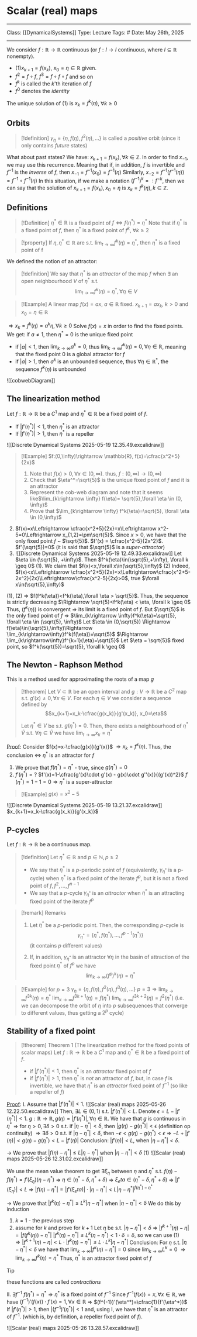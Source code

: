 # Scalar (real) maps
___
Class: [[DynamicalSystems]]
Type: Lecture
Tags: # 
Date: May 26th, 2025
___

We consider $f : \mathbb{R} \rightarrow \mathbb{R}$ continuous (or $f : I \rightarrow I$ continuous, where $I \subseteq \mathbb{R}$ nonempty). 
- $(1) x_{k+1}=f(x_k)$, $x_0=\eta \in \mathbb{R}$ given.
- $f^2 = f \circ f$, $f^3 = f \circ f \circ f$ and so on
- $f^k$ is called the $k$'th iteration of $f$
- $f^0$ denotes the *identity*

The unique solution of $(1)$ is $x_k = f^k(\eta)$, $\forall k \geq 0$
## Orbits
>[!definition]
$\gamma_\eta = \{\eta, f(\eta), f^2(\eta), \dots\}$ is called a *positive* orbit (since it only contains *future* states)

What about past states?
We have: $x_{k+1}=f(x_k),\forall k \in \mathbb{Z}$. In order to find $x_{-1}$, we may use this recurrence. Meaning that if, in addition, $f$ is invertible and $f^{-1}$ is the *inverse* of $f$, then $x_{-1}=f^{-1}(x_0)=f^{-1}(\eta)$
Similarly, $x_{-2}=f^{-1}(f^{-1}(\eta)) = f^{-1}\circ f^{-1}(\eta)$
In this situation, if we make a notation $(f^{-1})^k=:f^{-k}$, then we can say that the solution of $x_{k+1}=f(x_k), x_0=\eta$ is $x_k={f^k(\eta)}, k \in \mathbb{Z}$.

## Definitions
>[!Definition]
$\eta^*\in\mathbb{R}$ is a fixed point of $f \iff f(\eta^*)=\eta^*$
Note that if $\eta^*$ is a fixed point of $f$, then $\eta^*$ is a fixed point of $f^k$, $\forall k \geq 2$

>[!property]
>If $\eta, \eta^*\in \mathbb{R}$ are s.t. $\lim_{t\rightarrow \infty}f^k(\eta)=\eta^*$, then $\eta^*$ is a fixed point of f 

We defined the notion of an attractor:
>[!definition]
>We say that $\eta^*$ is an *attractor* of the map $f$ when $\exists$ an open neighbourhood $V$ of $\eta^*$ s.t. $$\lim_{t\rightarrow \infty}f^k(\eta)=\eta^*,\forall \eta \in V$$
>

>[!Example]
A linear map $f(x)=ax$, $a \in \mathbb{R}$ fixed.
$x_{k+1}=ax_k$, $k>0$ and $x_0=\eta\in\mathbb{R}$

$\Rightarrow x_k = f^k(\eta)=a^k\eta, \forall k \geq 0$
Solve $f(x)=x$ in order to find the fixed points. We get:
 if $a\neq 1$, then $\eta^*=0$ is the unique fixed point 
- if $|a|<1$, then $\lim_{k\rightarrow \infty}a^k=0$, thus $\lim_{k\rightarrow \infty}f^k(\eta)=0, \forall \eta\in\mathbb{R}$, meaning that the fixed point $0$ is a global attractor for $f$
- if $|a| >1$, then $a^k$ is an unbounded sequence, thus $\forall \eta \in \mathbb{R}^*$, the sequence $f^k(\eta)$ is unbounded 

![[cobwebDiagram]]

## The linearization method
Let $f : \mathbb{R} \rightarrow \mathbb{R}$ be a $C^1$ map and $\eta^*\in\mathbb{R}$ be a fixed point of $f$.
- If $|f'(\eta^*)|<1$, then $\eta^*$ is an attractor
- If $|f'(\eta^*)|>1$, then $\eta^*$ is a repeller

![[Discrete Dynamical Systems 2025-05-19 12.35.49.excalidraw]]

>[!Example]
>$f:(0,\infty)\rightarrow \mathbb{R}, f(x)=\cfrac{x^2+5}{2x}$
>1.  Note that $f(x)>0,\forall x\in(0,\infty)$. thus, $f:(0,\infty)\rightarrow(0,\infty)$
>2.  Check that $\eta^*=\sqrt{5}$ is the unique fixed point of $f$ and it is an attractor 
>3.  Represent the cob-web diagram and note that it seems like$\lim_{k\rightarrow \infty} f(\eta)= \sqrt{5},\forall \eta \in (0, \infty)$ 
>4. Prove that $\lim_{k\rightarrow \infty} f^k(\eta)=\sqrt{5}, \forall \eta \in (0,\infty)$

2. $f(x)=x\Leftrightarrow \cfrac{x^2+5}{2x}=x\Leftrightarrow x^2-5=0\Leftrightarrow x_{1,2}=\pm\sqrt{5}$. Since $x>0$, we have that the only fixed point $f$ ~ $\sqrt{5}$. $f'(x) = \cfrac{x^2-5}{2x^2}$. $f'(\sqrt{5})=0$ (it is said that $\sqrt{5}$ is a *super-attractor*)
3. ![[Discrete Dynamical Systems 2025-05-19 12.49.33.excalidraw]]
Let $\eta \in (\sqrt{5}, +\infty)$. Then $f^k(\eta)\in(\sqrt{5},+\infty), \forall k \geq 0$ (1).
We claim that $f(x)<x,\forall x\in(\sqrt{5},\infty)$ (2)
Indeed, $f(x)<x\Leftrightarrow \cfrac{x^2+5}{2x}<x\Leftrightarrow\cfrac{x^2+5-2x^2}{2x}\Leftrightarrow\cfrac{x^2-5}{2x}>0$, true $\forall x\in(\sqrt{5},\infty)$

(1), (2) $\Rightarrow$ $f(f^k(\eta))<f^k(\eta),\forall \eta > \sqrt{5}$. Thus, the sequence is strictly decreasing 
$\Rightarrow \sqrt{5}<f^k(\eta) < \eta, \forall k \geq 0$
Thus, $(f^k(\eta))$ is convergent $\Rightarrow$ its limit is a fixed point of $f$. But $\sqrt{5}$ is the only fixed point  of $f$ $\Rightarrow$ $\lim_{k\rightarrow \infty}f^k(\eta)=\sqrt{5}, \forall \eta \in (\sqrt{5}, \infty)$
Let $\eta \in (0,\sqrt{5}) \Rightarrow f(\eta)\in(\sqrt{5},\infty)\Rightarrow \lim_{k\rightarrow\infty}f^k(f(\eta))=\sqrt{5}$ $\Rightarrow \lim_{k\rightarrow\infty}f^{k+1}(\eta)=\sqrt{5}$
Let $\eta = \sqrt{5}$ fixed point, so $f^k(\sqrt{5})=\sqrt{5}, \forall k \geq 0$

## The Newton - Raphson Method
This is a method used for approximating the roots of a map $g$
>[!theorem]
>Let $V\subset \mathbb{R}$ be an open interval and $g: V \rightarrow \mathbb{R}$ be a $C^2$ map s.t. $g'(x)\neq 0, \forall x \in V$. For each $\eta \in V$ we consider a sequence defined by $$x_{k+1}=x_k-\cfrac{g(x_k)}{g'(x_k)}, x_0=\eta$$
>
>Let $\eta^*\in V$ be s.t. $g(\eta^*)=0$.
>Then, there exists a neighbourhood of $\eta^*$ $\tilde V$ s.t. $\forall \eta \in \tilde V$ we have $\lim_{t\rightarrow\infty}x_k=\eta^*$

<u>Proof</u>:
Consider $f(x)=x-\cfrac{g(x)}{g'(x)}$ $\Rightarrow x_k=f^k(\eta)$. Thus, the conclusion $\Leftrightarrow$ $\eta^*$ is an attractor for $f$
1. We prove that $f(\eta^*)=\eta^*$ - true, since $g(\eta^*)=0$ 
2. $f'(\eta^*)=?$
$f'(x)=1-\cfrac{g'(x)\cdot g'(x) - g(x)\cdot g''(x)}{(g'(x))^2}$
$f'(\eta^*)=1-1=0 \Rightarrow \eta^*$ is a super-attractor


>[!Example]
>$g(x)=x^2-5$

![[Discrete Dynamical Systems 2025-05-19 13.21.37.excalidraw]]
$x_{k+1}=x_k-\cfrac{g(x_k)}{g'(x_k)}$

## P-cycles
Let $f:\mathbb{R}\rightarrow\mathbb{R}$ be a continuous map.
>[!definition]
>Let $\eta^*\in\mathbb{R}$ and $p\in\mathbb{N}, p \geq 2$
>
>- We say that $\eta^*$ is a $p$-periodic point of $f$ (equivalently, $\gamma_{\eta^*}$ is a p-cycle) when $\eta^*$ is a fixed point of the iterate $f^p$, but it is not a fixed point of $f,f^2,\dots,f^{n-1}$
>- We say that a $p$-cycle $\gamma_{\eta^*}$ is an *attractor* when $\eta^*$ is an attracting fixed point of the iterate $f^p$
>

>[!remark] Remarks
> 1. Let $\eta^*$ be a $p$-periodic point. Then, the corresponding $p$-cycle is $$\gamma_{\eta^*}=\{\eta^*, f(\eta^*),\dots,f^{p-1}(\eta^*)\}$$
> (it contains $p$ different values)
> 
>2. If, in addition, $\gamma_{\eta^*}$ is an attractor $\forall \eta$ in the basin of attraction of the fixed point $\eta^*$ of $f^p$ we have $$\lim_{k\rightarrow\infty}(f^p)^k(\eta)=\eta^*$$

>[!Example]
>for $p = 3$
>$\gamma_{\eta}=\{\eta, f(\eta), f^2(\eta), f^3(\eta),\dots\}$
>$p = 3 \Rightarrow \lim_{k\rightarrow \infty}f^{3k}(\eta)=\eta^*$
>$\lim_{k\rightarrow \infty}f^{3k+1}(\eta)=f(\eta^*)$
>$\lim_{k\rightarrow \infty}f^{3k+2}(\eta)=f^2(\eta^*)$
>(i.e. we can decompose the orbit of $\eta$ into $p$ subsequences that converge to different values, thus getting a $2^p$ cycle)


## Stability of a fixed point

>[!theorem] Theorem 1 (The linearization method for the fixed points of scalar maps)
>Let $f:\mathbb{R}\rightarrow\mathbb{R}$ be a $C^1$ map and $\eta^*\in\mathbb{R}$ be a fixed point of $f$.
>- if $|f'(\eta^*)|<1$, then $\eta^*$ is an *attractor* fixed point of $f$
>- if $|f'(\eta^*)|>1$, then $\eta^*$ is *not* an attractor of $f$, but, in case $f$ is invertible, we have that $\eta^*$ is an *attractor* fixed point of $f^{-1}$ (so like a repeller of $f$)

<u>Proof</u>: 
I. Assume that $|f'(\eta^*)|<1$. 
![[Scalar (real) maps 2025-05-26 12.22.50.excalidraw]]
Then, $\exists L \in (0,1)$ s.t. $|f'(\eta^*)|<L$. Denote $\epsilon = L - |f'(\eta^*)|<1$. 
$g : \mathbb{R} \rightarrow \mathbb{R}, g(\eta)=|f'(\eta^*)|, \forall \eta \in \mathbb{R}$. We have that $g$ is  continuous in $\eta^*$ $\Rightarrow$ for $\eta > 0, \exists \delta > 0$ s.t. if $|\eta - \eta^*|<\delta$, then $|g(\eta) - g(\eta^*)|<\epsilon$ (definition op continuity) $\Rightarrow \exists \delta > 0$ s.t. if $|\eta - \eta^*|<\delta$, then $-\epsilon < g(\eta)-g(\eta^*)<\epsilon$ $\Rightarrow$ $-L+|f'(\eta)| < g(\eta)-g(\eta^*)<L-|f'(\eta)|$
Conclusion: $|f'(\eta)|<L$, when $|\eta-\eta^*|<\delta$.

$\rightarrow$ We prove that $|f(\eta)-\eta^*|\leq L|\eta-\eta^*|$ when $|\eta-\eta^*|<\delta$ (1)
![[Scalar (real) maps 2025-05-26 12.31.02.excalidraw]]

We use the mean value theorem to get $\exists \xi_\eta$ between $\eta$ and $\eta^*$ s.t. $f(\eta)-f(\eta^*)=f'(\xi_\eta)(\eta-\eta^*)$ $\Rightarrow$ $\eta \in (\eta^*-\delta,\eta^*+\delta)$ $\Rightarrow$ $\xi_eta \in (\eta^*-\delta, \eta^*+\delta)$ $\Rightarrow$ $|f'(\xi_\eta)|<L$ $\Rightarrow$ $|f(\eta)-\eta^*|=|f'(\xi_eta)|\cdot |\eta-\eta^*|<L|\eta-\eta^*|^{f(\eta^*)-\eta^*}$

$\rightarrow$ We prove that $|f^k(\eta)-\eta^*|\leq L^k|\eta-\eta^*|$ when $|\eta-\eta^*|<\delta$
We do this by induction
1. $k=1$ - the previous step
2. assume for $k$ and prove for $k+1$
Let $\eta$ be s.t. $|\eta-\eta^*|<\delta$ $\Rightarrow$ $|f^{k+1}(\eta)-\eta|=|f(f^k(\eta))-\eta^*|$ 
$|f^k(\eta)-\eta^*|\leq L^k(\eta-\eta^*)<1\cdot\delta=\delta$, so we can use (1)
$\Rightarrow |f^{k+1}(\eta)-\eta| < L \cdot |f^k(\eta)-\eta^*|\leq L \cdot L^k|\eta-\eta^*|$
Conclusion: For $\eta$ s.t. $|\eta-\eta^*|<\delta$ we have that $\lim_{k\rightarrow \infty}|f^k(\eta)-\eta^*|=0$ since $\lim_{k\rightarrow \infty}L^k=0$ $\Rightarrow \lim_{k\rightarrow \infty}f^k(\eta)=\eta^*$
Thus, $\eta^*$ is an attractor fixed point of $f$ 

>[!tip]
>these functions are called *contractions*

II. 
$\exists f^{-1}$
$f(\eta^*)=\eta^* \Rightarrow \eta^*$ is a fixed point of $f^{-1}$
Since $f^{-1}(f(x))=x,\forall x \in \mathbb{R}$, we have $(f^{-1})'(f(x))\cdot f'(x)=1,\forall x \in \mathbb{R}$ $\Rightarrow$ $(f^{-1})'(\eta^*)=\cfrac{1}{f'(\eta^*)}$
If $|f'(\eta^*)|>1$, then $|(f^{-1})'(\eta^*)|<1$ and, using I, we have that $\eta^*$ is an attractor of $f^{-1}$. (which is, by definition, a repeller fixed point of $f$).


![[Scalar (real) maps 2025-05-26 13.28.57.excalidraw]]

 
